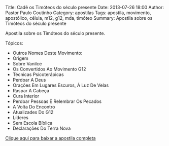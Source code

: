 Title: Cadê os Timóteos do século presente
Date: 2013-07-26 18:00
Author: Pastor Paulo Coutinho
Category: apostilas
Tags: apostila, movimento, apostólico, célula, m12, g12, mda, timóteo
Summary: Apostila sobre os Timóteos do século presente

Apostila sobre os Timóteos do século presente.

Tópicos:

- Outros Nomes Deste Movimento:
- Origem
- Sobre Vanilce
- Os Convertidos Ao Movimento G12
- Técnicas Psicoterápicas
- Perdoar A Deus
- Orações Em Lugares Escuros, Á Luz De Velas
- Raspar A Cabeça
- Cura Interior
- Perdoar Pessoas E Relembrar Os Pecados
- A Volta Do Encontro
- Atualizades Do G12
- Líderes
- Sem Escola Bíblica
- Declarações Do Terra Nova


[Clique aqui para baixar a apostila completa](https://www.dropbox.com/s/o8lknd08cwuy4ge/Cad%C3%AA%20os%20Tim%C3%B3teos%20do%20s%C3%A9culo%20presente.pdf?dl=1)